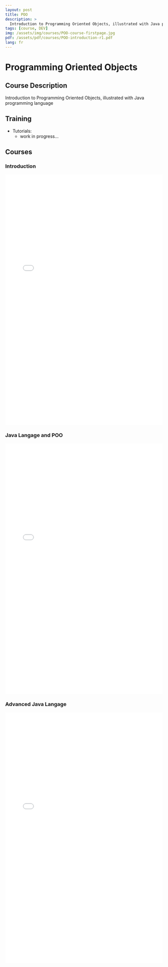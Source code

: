 ```yaml
---
layout: post
title: POO
description: >
  Introduction to Programming Oriented Objects, illustrated with Java programming language
tags: [course, DEV]
img: /assets/img/courses/POO-course-firstpage.jpg
pdf: /assets/pdf/courses/POO-introduction-r1.pdf
lang: fr
---
```

# Programming Oriented Objects
## Course Description
 Introduction to Programming Oriented Objects, illustrated with Java programming language

## Training
- Tutorials:
    - work in progress...
 
## Courses
### Introduction
<embed src="/assets/pdf/courses/POO-introduction-r1.pdf" width="100%" height="800px" type='application/pdf'/>

### Java Langage and POO
<embed src="/assets/pdf/courses/Langage-Java-POO-r1.pdf" width="100%" height="800px" type='application/pdf'/>

### Advanced Java Langage
<embed src="/assets/pdf/courses/Langage-Java-avance-r1.pptx" width="100%" height="800px" type='application/pdf'/>
